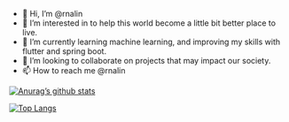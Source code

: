 - 👋 Hi, I’m @rnalin
- 👀 I’m interested in to help this world become a little bit better place to live.
- 🌱 I’m currently learning machine learning, and improving my skills with flutter and spring boot.
- 💞️ I’m looking to collaborate on projects that may impact our society.
- 📫 How to reach me @rnalin

[![Anurag’s github stats](https://github-readme-stats.vercel.app/api?username=rnalin)](https://github.com/rnalin)

[![Top Langs](https://github-readme-stats.vercel.app/api/top-langs/?username=rnalin&layout=compact)](https://github.com/rnalin)

<!---
rnalin/rnalin is a ✨ special ✨ repository because its `README.md` (this file) appears on your GitHub profile.
You can click the Preview link to take a look at your changes.
--->

